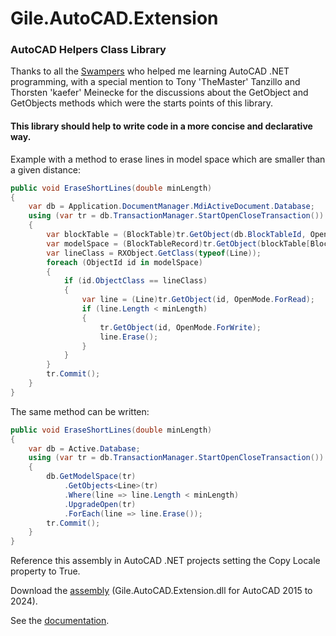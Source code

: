# Gile.AutoCAD.Extension
### AutoCAD Helpers Class Library
Thanks to all the [Swampers](http://www.theswamp.org/index.php) who helped me learning AutoCAD .NET programming, with a special mention to Tony 'TheMaster' Tanzillo and Thorsten 'kaefer' Meinecke for the discussions about the GetObject<T> and GetObjects<T> methods which were the starts points of this library.

#### This library should help to write code in a more concise and declarative way.
Example with a method to erase lines in model space which are smaller than a given distance:
    
```c#
public void EraseShortLines(double minLength)
{
    var db = Application.DocumentManager.MdiActiveDocument.Database;
    using (var tr = db.TransactionManager.StartOpenCloseTransaction())
    {
        var blockTable = (BlockTable)tr.GetObject(db.BlockTableId, OpenMode.ForRead);
        var modelSpace = (BlockTableRecord)tr.GetObject(blockTable[BlockTableRecord.ModelSpace], OpenMode.ForRead);
        var lineClass = RXObject.GetClass(typeof(Line));
        foreach (ObjectId id in modelSpace)
        {
            if (id.ObjectClass == lineClass)
            {
                var line = (Line)tr.GetObject(id, OpenMode.ForRead);
                if (line.Length < minLength)
                {
                    tr.GetObject(id, OpenMode.ForWrite);
                    line.Erase();
                }
            }
        }
        tr.Commit();
    }
}
```
The same method can be written:

```c#
public void EraseShortLines(double minLength)
{
    var db = Active.Database;
    using (var tr = db.TransactionManager.StartOpenCloseTransaction())
    {
        db.GetModelSpace(tr)
            .GetObjects<Line>(tr)
            .Where(line => line.Length < minLength)
            .UpgradeOpen(tr)
            .ForEach(line => line.Erase());
        tr.Commit();
    }
}
```

Reference this assembly in AutoCAD .NET projects setting the Copy Locale property to True.

Download the [assembly](https://gilecad.azurewebsites.net/Resources/Gile.AutoCAD.Extension.zip) (Gile.AutoCAD.Extension.dll for AutoCAD 2015 to 2024).

See the [documentation](https://gilecad.azurewebsites.net/Resources/AcadExtensionHelp/index.html).
